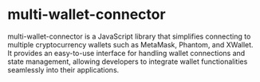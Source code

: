 # multi-wallet-connector
multi-wallet-connector is a JavaScript library that simplifies connecting to multiple cryptocurrency wallets such as MetaMask, Phantom, and XWallet. It provides an easy-to-use interface for handling wallet connections and state management, allowing developers to integrate wallet functionalities seamlessly into their applications.
